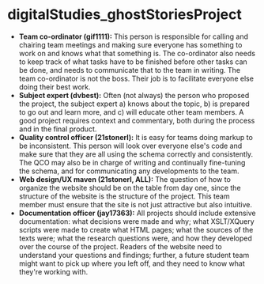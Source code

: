 # digitalStudies_ghostStoriesProject
 - **Team co-ordinator (gif1111):** This person is responsible for calling and chairing team meetings and making sure everyone has something to work on and knows what that something is. The co-ordinator also needs to keep track of what tasks have to be finished before other tasks can be done, and needs to communicate that to the team in writing. The team co-ordinator is not the boss. Their job is to facilitate everyone else doing their best work.
 - **Subject expert (dvbest):** Often (not always) the person who proposed the project, the subject expert a) knows about the topic, b) is prepared to go out and learn more, and c) will educate other team members. A good project requires context and commentary, both during the process and in the final product.
 - **Quality control officer (21stonerl):** It is easy for teams doing markup to be inconsistent. This person will look over everyone else's code and make sure that they are all using the schema correctly and consistently. The QCO may also be in charge of writing and continually fine-tuning the schema, and for communicating any developments to the team.
 - **Web design/UX maven (21stonerl, ALL):** The question of how to organize the website should be on the table from day one, since the structure of the website is the structure of the project. This team member must ensure that the site is not just attractive but also intuitive.
 - **Documentation officer (jay17363):** All projects should include extensive documentation: what decisions were made and why; what XSLT/XQuery scripts were made to create what HTML pages; what the sources of the texts were; what the research questions were, and how they developed over the course of the project. Readers of the website need to understand your questions and findings; further, a future student team might want to pick up where you left off, and they need to know what they're working with.
